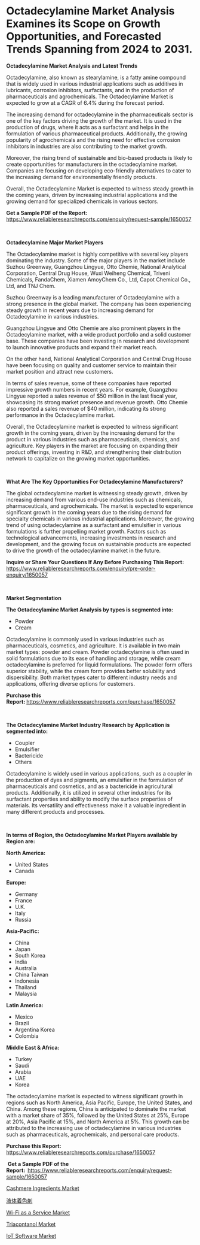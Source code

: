 <p><h1>Octadecylamine Market Analysis Examines its Scope on Growth Opportunities, and Forecasted Trends Spanning from 2024 to 2031.</h1></p><p><strong>Octadecylamine Market Analysis and Latest Trends</strong></p>
<p><p>Octadecylamine, also known as stearylamine, is a fatty amine compound that is widely used in various industrial applications such as additives in lubricants, corrosion inhibitors, surfactants, and in the production of pharmaceuticals and agrochemicals. The Octadecylamine Market is expected to grow at a CAGR of 6.4% during the forecast period.</p><p>The increasing demand for octadecylamine in the pharmaceuticals sector is one of the key factors driving the growth of the market. It is used in the production of drugs, where it acts as a surfactant and helps in the formulation of various pharmaceutical products. Additionally, the growing popularity of agrochemicals and the rising need for effective corrosion inhibitors in industries are also contributing to the market growth.</p><p>Moreover, the rising trend of sustainable and bio-based products is likely to create opportunities for manufacturers in the octadecylamine market. Companies are focusing on developing eco-friendly alternatives to cater to the increasing demand for environmentally friendly products.</p><p>Overall, the Octadecylamine Market is expected to witness steady growth in the coming years, driven by increasing industrial applications and the growing demand for specialized chemicals in various sectors.</p></p>
<p><strong>Get a Sample PDF of the Report:&nbsp;</strong> <a href="https://www.reliableresearchreports.com/enquiry/request-sample/1650057">https://www.reliableresearchreports.com/enquiry/request-sample/1650057</a></p>
<p>&nbsp;</p>
<p><strong>Octadecylamine Major Market Players</strong></p>
<p><p>The Octadecylamine market is highly competitive with several key players dominating the industry. Some of the major players in the market include Suzhou Greenway, Guangzhou Lingyue, Otto Chemie, National Analytical Corporation, Central Drug House, Wuxi Weiheng Chemical, Triveni Chemicals, FandaChem, Xiamen AmoyChem Co., Ltd, Capot Chemical Co., Ltd, and TNJ Chem. </p><p>Suzhou Greenway is a leading manufacturer of Octadecylamine with a strong presence in the global market. The company has been experiencing steady growth in recent years due to increasing demand for Octadecylamine in various industries. </p><p>Guangzhou Lingyue and Otto Chemie are also prominent players in the Octadecylamine market, with a wide product portfolio and a solid customer base. These companies have been investing in research and development to launch innovative products and expand their market reach. </p><p>On the other hand, National Analytical Corporation and Central Drug House have been focusing on quality and customer service to maintain their market position and attract new customers. </p><p>In terms of sales revenue, some of these companies have reported impressive growth numbers in recent years. For example, Guangzhou Lingyue reported a sales revenue of $50 million in the last fiscal year, showcasing its strong market presence and revenue growth. Otto Chemie also reported a sales revenue of $40 million, indicating its strong performance in the Octadecylamine market.</p><p>Overall, the Octadecylamine market is expected to witness significant growth in the coming years, driven by the increasing demand for the product in various industries such as pharmaceuticals, chemicals, and agriculture. Key players in the market are focusing on expanding their product offerings, investing in R&D, and strengthening their distribution network to capitalize on the growing market opportunities.</p></p>
<p>&nbsp;</p>
<p><strong>What Are The Key Opportunities For Octadecylamine Manufacturers?</strong></p>
<p><p>The global octadecylamine market is witnessing steady growth, driven by increasing demand from various end-use industries such as chemicals, pharmaceuticals, and agrochemicals. The market is expected to experience significant growth in the coming years due to the rising demand for specialty chemicals in various industrial applications. Moreover, the growing trend of using octadecylamine as a surfactant and emulsifier in various formulations is further propelling market growth. Factors such as technological advancements, increasing investments in research and development, and the growing focus on sustainable products are expected to drive the growth of the octadecylamine market in the future.</p></p>
<p><strong>Inquire or Share Your Questions If Any Before Purchasing This Report:</strong> <a href="https://www.reliableresearchreports.com/enquiry/pre-order-enquiry/1650057">https://www.reliableresearchreports.com/enquiry/pre-order-enquiry/1650057</a></p>
<p>&nbsp;</p>
<p><strong>Market Segmentation</strong></p>
<p><strong>The Octadecylamine Market Analysis by types is segmented into:</strong></p>
<p><ul><li>Powder</li><li>Cream</li></ul></p>
<p><p>Octadecylamine is commonly used in various industries such as pharmaceuticals, cosmetics, and agriculture. It is available in two main market types: powder and cream. Powder octadecylamine is often used in solid formulations due to its ease of handling and storage, while cream octadecylamine is preferred for liquid formulations. The powder form offers superior stability, while the cream form provides better solubility and dispersibility. Both market types cater to different industry needs and applications, offering diverse options for customers.</p></p>
<p><strong>Purchase this Report:&nbsp;</strong><a href="https://www.reliableresearchreports.com/purchase/1650057">https://www.reliableresearchreports.com/purchase/1650057</a></p>
<p>&nbsp;</p>
<p><strong>The Octadecylamine Market Industry Research by Application is segmented into:</strong></p>
<p><ul><li>Coupler</li><li>Emulsifier</li><li>Bactericide</li><li>Others</li></ul></p>
<p><p>Octadecylamine is widely used in various applications, such as a coupler in the production of dyes and pigments, an emulsifier in the formulation of pharmaceuticals and cosmetics, and as a bactericide in agricultural products. Additionally, it is utilized in several other industries for its surfactant properties and ability to modify the surface properties of materials. Its versatility and effectiveness make it a valuable ingredient in many different products and processes.</p></p>
<p>&nbsp;</p>
<p><strong>In terms of Region, the Octadecylamine Market Players available by Region are:</strong></p>
<p>
    <p> <strong> North America: </strong>
        <ul>
            <li>United States</li>
            <li>Canada</li>
        </ul>
        </p> 
    <p> <strong> Europe: </strong>
        <ul>
            <li>Germany</li>
            <li>France</li>
            <li>U.K.</li>
            <li>Italy</li>
            <li>Russia</li>
        </ul>
        </p> 
    <p> <strong> Asia-Pacific: </strong>
        <ul>
            <li>China</li>
            <li>Japan</li>
            <li>South Korea</li>
            <li>India</li>
            <li>Australia</li>
            <li>China Taiwan</li>
            <li>Indonesia</li>
            <li>Thailand</li>
            <li>Malaysia</li>
        </ul>
        </p> 
    <p> <strong> Latin America: </strong>
        <ul>
            <li>Mexico</li>
            <li>Brazil</li>
            <li>Argentina Korea</li>
            <li>Colombia</li>
        </ul>
        </p> 
    <p> <strong> Middle East & Africa: </strong>
        <ul>
            <li>Turkey</li>
            <li>Saudi</li>
            <li>Arabia</li>
            <li>UAE</li>
            <li>Korea</li>
        </ul>
    </p>
    </p>
<p><p>The octadecylamine market is expected to witness significant growth in regions such as North America, Asia Pacific, Europe, the United States, and China. Among these regions, China is anticipated to dominate the market with a market share of 35%, followed by the United States at 25%, Europe at 20%, Asia Pacific at 15%, and North America at 5%. This growth can be attributed to the increasing use of octadecylamine in various industries such as pharmaceuticals, agrochemicals, and personal care products.</p></p>
<p><strong>Purchase this Report: </strong><a href="https://www.reliableresearchreports.com/purchase/1650057">https://www.reliableresearchreports.com/purchase/1650057</a></p>
<p>&nbsp;<strong>Get a Sample PDF of the Report:&nbsp;&nbsp;</strong><a href="https://www.reliableresearchreports.com/enquiry/request-sample/1650057">https://www.reliableresearchreports.com/enquiry/request-sample/1650057</a></p>
<p><strong></strong></p>
<p><p><a href="https://github.com/guneycigdem35/Market-Research-Report-List-2/blob/main/cashmere-ingredients-market.md">Cashmere Ingredients Market</a></p><p><a href="https://github.com/ihabdkwlxs948/Market-Research-Report-List-1/blob/main/5120389190650.md">液体着色剤</a></p><p><a href="https://issuu.com/reportprime-2/docs/wi-fi-as-a-service-market-size-2030.pptx">Wi-Fi as a Service Market</a></p><p><a href="https://github.com/biheemgalvinlouises6hokrh3h/Market-Research-Report-List-1/blob/main/triacontanol-market.md">Triacontanol Market</a></p><p><a href="https://issuu.com/reportprime-2/docs/iot-software-market-size-2030.pptx">IoT Software Market</a></p></p>